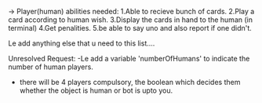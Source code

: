 
-> Player(human) abilities needed:
   1.Able to recieve bunch of cards.
   2.Play a card according to human wish.
   3.Display the cards in hand to the human (in terminal)
   4.Get penalities.
   5.be able to say uno and also report if one didn't.
   
   
Le add anything else that u need to this list....

Unresolved Request:
-Le add a variable 'numberOfHumans' to indicate the number of human players.
- there will be 4 players compulsory, the boolean which decides them whether the object is human or bot is upto you.